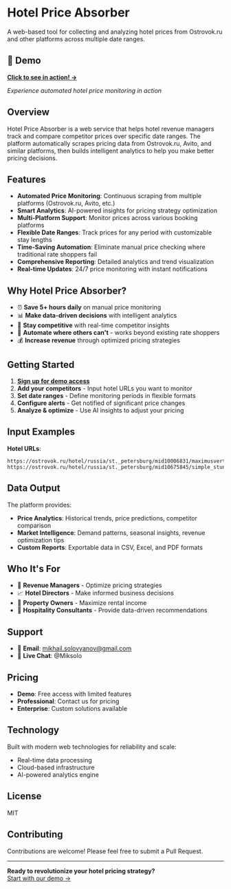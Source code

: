 # Hotel Price Absorber

A web-based tool for collecting and analyzing hotel prices from Ostrovok.ru and other platforms across multiple date ranges.

## 🎯 Demo

**[Click to see in action! →](https://youtu.be/X-d0_lrPkUM)**

*Experience automated hotel price monitoring in action*

## Overview

Hotel Price Absorber is a web service that helps hotel revenue managers track and compare competitor prices over specific date ranges. The platform automatically scrapes pricing data from Ostrovok.ru, Avito, and similar platforms, then builds intelligent analytics to help you make better pricing decisions.

## Features

- **Automated Price Monitoring**: Continuous scraping from multiple platforms (Ostrovok.ru, Avito, etc.)
- **Smart Analytics**: AI-powered insights for pricing strategy optimization  
- **Multi-Platform Support**: Monitor prices across various booking platforms
- **Flexible Date Ranges**: Track prices for any period with customizable stay lengths
- **Time-Saving Automation**: Eliminate manual price checking where traditional rate shoppers fail
- **Comprehensive Reporting**: Detailed analytics and trend visualization
- **Real-time Updates**: 24/7 price monitoring with instant notifications

## Why Hotel Price Absorber?

- ⏰ **Save 5+ hours daily** on manual price monitoring
- 📊 **Make data-driven decisions** with intelligent analytics
- 🎯 **Stay competitive** with real-time competitor insights
- 🤖 **Automate where others can't** - works beyond existing rate shoppers
- 💰 **Increase revenue** through optimized pricing strategies

## Getting Started

1. **[Sign up for demo access](https://your-demo-link.com)**
2. **Add your competitors** - Input hotel URLs you want to monitor
3. **Set date ranges** - Define monitoring periods in flexible formats
4. **Configure alerts** - Get notified of significant price changes
5. **Analyze & optimize** - Use AI insights to adjust your pricing

## Input Examples

**Hotel URLs**:

```
https://ostrovok.ru/hotel/russia/st._petersburg/mid10006831/maximusvertical_aparthotel/
https://ostrovok.ru/hotel/russia/st._petersburg/mid10675845/simple_stunningaparts_apartments/
```

## Data Output

The platform provides:
- **Price Analytics**: Historical trends, price predictions, competitor comparison
- **Market Intelligence**: Demand patterns, seasonal insights, revenue optimization tips
- **Custom Reports**: Exportable data in CSV, Excel, and PDF formats

## Who It's For

- 🏨 **Revenue Managers** - Optimize pricing strategies
- 📈 **Hotel Directors** - Make informed business decisions  
- 🏢 **Property Owners** - Maximize rental income
- 💼 **Hospitality Consultants** - Provide data-driven recommendations

## Support

- 📧 **Email**: mikhail.solovyanov@gmail.com
- 💬 **Live Chat**: @Miksolo

## Pricing

- **Demo**: Free access with limited features
- **Professional**: Contact us for pricing
- **Enterprise**: Custom solutions available

## Technology

Built with modern web technologies for reliability and scale:
- Real-time data processing
- Cloud-based infrastructure
- AI-powered analytics engine

## License

MIT

## Contributing

Contributions are welcome! Please feel free to submit a Pull Request.

---

**Ready to revolutionize your hotel pricing strategy?**  
[Start with our demo →](https://your-demo-link.com)
